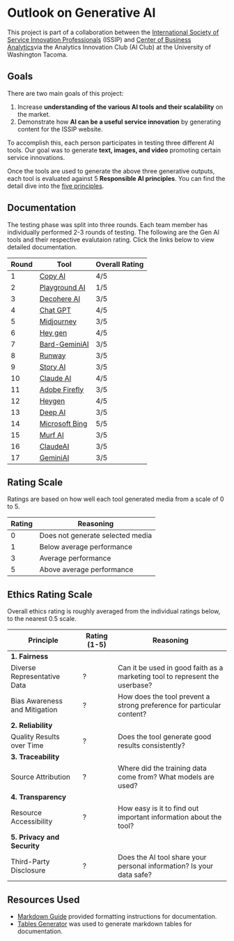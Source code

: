 # Outlook on Generative AI

This project is part of a collaboration between the [International Society of Service Innovation Professionals](https://www.issip.org) (ISSIP) and [Center of Business Analytics](https://www.tacoma.uw.edu/business/cba)via the Analytics Innovation Club (AI Club) at the University of Washington Tacoma.

## Goals
There are two main goals of this project:
1. Increase **understanding of the various AI tools and their scalability** on the market.
2. Demonstrate how **AI can be a useful service innovation** by generating content for the ISSIP website.

To accomplish this, each person participates in testing three different AI tools. Our goal was to generate **text, images, and video** promoting certain service innovations. 

Once the tools are used to generate the above three generative outputs, each tool is evaluated against 5 **Responsible AI principles**. You can find the detail dive into the [five principles](https://github.com/MSBA-AICLUB/ISSIP/blob/main/EVALUATION_PRINCIPLES.md).

## Documentation
The testing phase was split into three rounds. Each team member has individually performed 2-3 rounds of testing. The following are the Gen AI tools and their respective evalutaion rating. Click the links below to view detailed documentation. 

| Round | Tool                                                                             | Overall Rating |
|-------|----------------------------------------------------------------------------------|----------------|
| 1     |  [Copy AI](https://github.com/MSBA-AICLUB/ISSIP/blob/main/CopyAI.md)              | 4/5            |
| 2     |  [Playground AI](https://github.com/MSBA-AICLUB/ISSIP/blob/main/PlaygroundAI.md)  | 1/5            |
| 3     |  [Decohere AI](https://github.com/MSBA-AICLUB/ISSIP/blob/main/DecohereAI.md)      | 3/5            |
| 4     |  [Chat GPT](https://github.com/MSBA-AICLUB/ISSIP/blob/main/Revathi%20Chintapalli.md)      | 4/5            |
| 5     |  [Midjourney](https://github.com/MSBA-AICLUB/ISSIP/blob/main/Revathi%20Chintapalli.md)      | 3/5            |
| 6     |  [Hey gen](https://github.com/MSBA-AICLUB/ISSIP/blob/main/Revathi%20Chintapalli.md)      | 4/5            |
| 7     |  [Bard-GeminiAI](https://github.com/MSBA-AICLUB/ISSIP/blob/main/Moosa%20Nausab.md)      | 3/5            |
| 8     |  [Runway](https://github.com/MSBA-AICLUB/ISSIP/blob/main/Moosa%20Nausab.md)      | 3/5            |
| 9     |  [Story AI](https://github.com/MSBA-AICLUB/ISSIP/blob/main/Moosa%20Nausab.md)      | 3/5            |
| 10     |  [Claude AI](https://github.com/MSBA-AICLUB/ISSIP/blob/main/Kunsulyu%20Janabayeva.md)      | 4/5            |
| 11     |  [Adobe Firefly](https://github.com/MSBA-AICLUB/ISSIP/blob/main/Kunsulyu%20Janabayeva.md)      | 3/5            |
| 12    |  [Heygen](https://github.com/MSBA-AICLUB/ISSIP/blob/main/Kunsulyu%20Janabayeva.md)      | 4/5            |
| 13     |  [Deep AI](https://github.com/MSBA-AICLUB/ISSIP/blob/main/Jada%20Simpson.md)      | 3/5            |
| 14    |  [Microsoft Bing](https://github.com/MSBA-AICLUB/ISSIP/blob/main/Jada%20Simpson.md)      | 5/5            |
| 15     |  [Murf AI](https://github.com/MSBA-AICLUB/ISSIP/blob/main/Murf.AI.pdf)      | 3/5            |
| 16     |  [ClaudeAI](https://github.com/MSBA-AICLUB/ISSIP/blob/main/ClaudeAI_Lourdes.pdf)      | 3/5            |
| 17     |  [GeminiAI](https://github.com/MSBA-AICLUB/ISSIP/blob/main/Gemini_Lourdes.pdf)      | 3/5            |



## Rating Scale
Ratings are based on how well each tool generated media from a scale of 0 to 5. 

| Rating | Reasoning                        |
|--------|----------------------------------|
| 0      | Does not generate selected media |
| 1      | Below average performance        |
| 3      | Average performance              |
| 5      | Above average performance        |

## Ethics Rating Scale
Overall ethics rating is roughly averaged from the individual ratings below, to the nearest 0.5 scale.

| Principle                     | Rating (1-5) | Reasoning                                                                   |
|-------------------------------|--------------|-----------------------------------------------------------------------------|
| **1. Fairness**               |              |                                                                             |
| Diverse Representative Data   | ?            | Can it be used in good faith as a marketing tool to represent the userbase? |
| Bias Awareness and Mitigation | ?            | How does the tool prevent a strong preference for particular content?       |
| **2. Reliability**            |              |                                                                             |
| Quality Results over Time     | ?            | Does the tool generate good results consistently?                           |
| **3. Traceability**           |              |                                                                             |
| Source Attribution            | ?            | Where did the training data come from? What models are used?                |
| **4. Transparency**           |              |                                                                             |
| Resource Accessibility        | ?            | How easy is it to find out important information about the tool?            |
| **5. Privacy and Security**   |              |                                                                             |
| Third-Party Disclosure        | ?            | Does the AI tool share your personal information? Is your data safe?        |

## Resources Used
* [Markdown Guide](https://www.markdownguide.org/basic-syntax/) provided formatting instructions for documentation.
* [Tables Generator](https://www.tablesgenerator.com/markdown_tables) was used to generate markdown tables for documentation.
